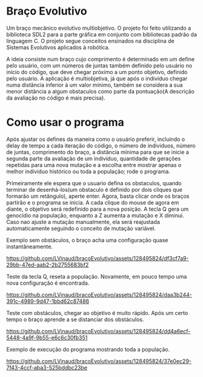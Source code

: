 # Braço Evolutivo

Um braço mecânico evolutivo multiobjetivo. O projeto foi feito utilizando a biblioteca SDL2 para a parte gráfica em conjunto com bibliotecas padrão da linguagem C.
O projeto segue conceitos ensinados na disciplina de Sistemas Evolutivos aplicados à robótica.

A ideia consiste num braço cujo comprimento é determinado em um define pelo usuário, com um números de juntas também definido pelo usuário no início do código,
que deve chegar próximo a um ponto objetivo, definido pelo usuário. A aplicação é multiobjetiva, já que após o indivíduo chegar numa distância inferior à um valor mínimo,
também se considera a sua menor distância a algum obstaculos como parte da pontuação(A descrição da avaliação no código é mais precisa).

# Como usar o programa

Após ajustar os defines da maneira como o usuário preferir, incluindo o delay de tempo a cada iteração do código, o número de individuos,
número de juntas, comprimento do braço, a distância mínima para que se inicie a segunda parte da avaliação de um indivíduo,
quantidade de gerações repetidas para uma nova mutação e a escolha entre mostrar apenas
o melhor individuo histórico ou toda a população; rode o programa.

Primeiramente ele espera que o usuario defina os obstaculos, quando terminar de desenhá-los(um obstaculo é definido por dois cliques que formarão um retângulo), aperte enter. 
Agora, basta clicar onde os braços partirão e o programa se inicia. A cada clique do mouse de agora em diante, o objetivo será redefinido para a nova posição. 
A tecla Q gera um genocídio na população, enquanto a Z aumenta a mutação e X diminui. Caso nao ajuste a mutação manualmente, ela será reajustada automaticamente seguindo 
o conceito de mutação variável.


Exemplo sem obstáculos, o braço acha uma configuração quase instantâneamente.

https://github.com/LVinaud/bracoEvolutivo/assets/128495824/df3cf7a9-29bb-47ed-aab2-2b2755683bf2



Teste da tecla Q, reseta a população. Novamente, em pouco tempo uma nova configuração é encontrada.

https://github.com/LVinaud/bracoEvolutivo/assets/128495824/daa3b244-391c-4989-9d47-1bbd62c87486



Teste com obstáculos, chegar ao objetivo é muito rápido. Após um certo tempo o braço aprende a se distanciar dos obstáculos.

https://github.com/LVinaud/bracoEvolutivo/assets/128495824/dd4a6ecf-5448-4a9f-9b55-e6c6c30fb351


Exemplo de execução do programa mostrando toda a população.

https://github.com/LVinaud/bracoEvolutivo/assets/128495824/37e0ec29-7f43-4ccf-aba3-525bddbc23be





